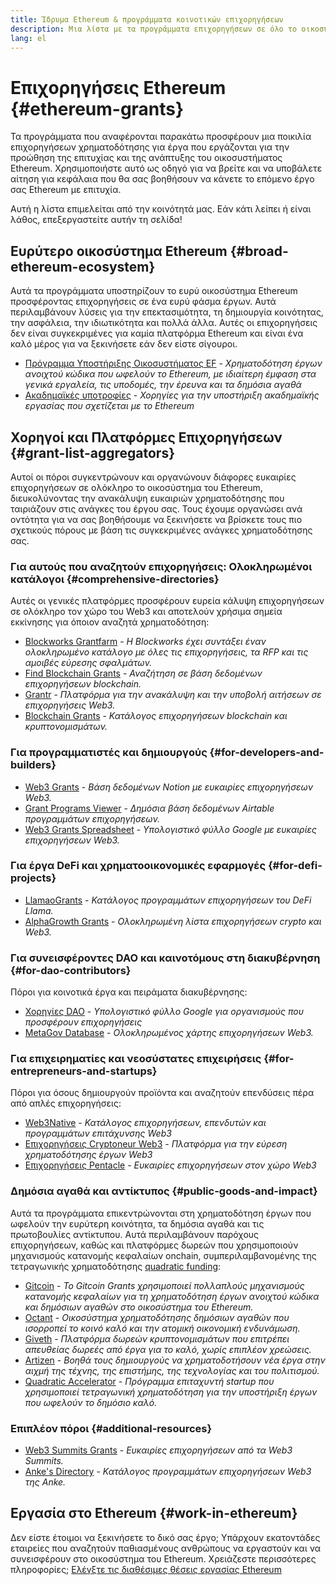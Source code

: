 ```yaml
---
title: Ίδρυμα Ethereum & προγράμματα κοινοτικών επιχορηγήσεων
description: Μια λίστα με τα προγράμματα επιχορηγήσεων σε όλο το οικοσύστημα του Ethereum.
lang: el
---
```


# Επιχορηγήσεις Ethereum {#ethereum-grants}

Τα προγράμματα που αναφέρονται παρακάτω προσφέρουν μια ποικιλία επιχορηγήσεων χρηματοδότησης για έργα που εργάζονται για την προώθηση της επιτυχίας και της ανάπτυξης του οικοσυστήματος Ethereum. Χρησιμοποιήστε αυτό ως οδηγό για να βρείτε και να υποβάλετε αίτηση για κεφάλαια που θα σας βοηθήσουν να κάνετε το επόμενο έργο σας Ethereum με επιτυχία.

Αυτή η λίστα επιμελείται από την κοινότητά μας. Εάν κάτι λείπει ή είναι λάθος, επεξεργαστείτε αυτήν τη σελίδα!

## Ευρύτερο οικοσύστημα Ethereum {#broad-ethereum-ecosystem}

Αυτά τα προγράμματα υποστηρίζουν το ευρύ οικοσύστημα Ethereum προσφέροντας επιχορηγήσεις σε ένα ευρύ φάσμα έργων. Αυτά περιλαμβάνουν λύσεις για την επεκτασιμότητα, τη δημιουργία κοινότητας, την ασφάλεια, την ιδιωτικότητα και πολλά άλλα. Αυτές οι επιχορηγήσεις δεν είναι συγκεκριμένες για καμία πλατφόρμα Ethereum και είναι ένα καλό μέρος για να ξεκινήσετε εάν δεν είστε σίγουροι.

- [Πρόγραμμα Υποστήριξης Οικοσυστήματος EF](https://esp.ethereum.foundation) - _Χρηματοδότηση έργων ανοιχτού κώδικα που ωφελούν το Ethereum, με ιδιαίτερη έμφαση στα γενικά εργαλεία, τις υποδομές, την έρευνα και τα δημόσια αγαθά_
- [Ακαδημαϊκές υποτροφίες](https://esp.ethereum.foundation/academic-grants) - _Χορηγίες για την υποστήριξη ακαδημαϊκής εργασίας που σχετίζεται με το Ethereum_

## Χορηγοί και Πλατφόρμες Επιχορηγήσεων {#grant-list-aggregators}

Αυτοί οι πόροι συγκεντρώνουν και οργανώνουν διάφορες ευκαιρίες επιχορηγήσεων σε ολόκληρο το οικοσύστημα του Ethereum, διευκολύνοντας την ανακάλυψη ευκαιριών χρηματοδότησης που ταιριάζουν στις ανάγκες του έργου σας. Τους έχουμε οργανώσει ανά οντότητα για να σας βοηθήσουμε να ξεκινήσετε να βρίσκετε τους πιο σχετικούς πόρους με βάση τις συγκεκριμένες ανάγκες χρηματοδότησης σας.

### Για αυτούς που αναζητούν επιχορηγήσεις: Ολοκληρωμένοι κατάλογοι {#comprehensive-directories}

Αυτές οι γενικές πλατφόρμες προσφέρουν ευρεία κάλυψη επιχορηγήσεων σε ολόκληρο τον χώρο του Web3 και αποτελούν χρήσιμα σημεία εκκίνησης για όποιον αναζητά χρηματοδότηση:

- [Blockworks Grantfarm](https://blockworks.co/grants/programs) - _Η Blockworks έχει συντάξει έναν ολοκληρωμένο κατάλογο με όλες τις επιχορηγήσεις, τα RFP και τις αμοιβές εύρεσης σφαλμάτων._
- [Find Blockchain Grants](https://findblockchaingrants.com/) - _Αναζήτηση σε βάση δεδομένων επιχορηγήσεων blockchain._
- [Grantr](https://grantr.app/) - _Πλατφόρμα για την ανακάλυψη και την υποβολή αιτήσεων σε επιχορηγήσεις Web3._
- [Blockchain Grants](https://www.blockchaingrants.org/) - _Κατάλογος επιχορηγήσεων blockchain και κρυπτονομισμάτων._

### Για προγραμματιστές και δημιουργούς {#for-developers-and-builders}

- [Web3 Grants](https://www.notion.so/Web3-Grants-dae38f9b5f524d36a15aaee1b6fa3089) - _Βάση δεδομένων Notion με ευκαιρίες επιχορηγήσεων Web3._
- [Grant Programs Viewer](https://airtable.com/shr86elKgWTSCP4AY) - _Δημόσια βάση δεδομένων Airtable προγραμμάτων επιχορηγήσεων._
- [Web3 Grants Spreadsheet](https://docs.google.com/spreadsheets/d/1c8koZCI-GLnD8MG-eFcXPOBCNu1v8-aXIfwAAvc7AMc/edit#gid=0) - _Υπολογιστικό φύλλο Google με ευκαιρίες επιχορηγήσεων Web3._

### Για έργα DeFi και χρηματοοικονομικές εφαρμογές {#for-defi-projects}

- [LlamaoGrants](https://wiki.defillama.com/wiki/LlamaoGrants) - _Κατάλογος προγραμμάτων επιχορηγήσεων του DeFi Llama._
- [AlphaGrowth Grants](https://alphagrowth.io/crypto-web3-grants-list) - _Ολοκληρωμένη λίστα επιχορηγήσεων crypto και Web3._

### Για συνεισφέροντες DAO και καινοτόμους στη διακυβέρνηση {#for-dao-contributors}

Πόροι για κοινοτικά έργα και πειράματα διακυβέρνησης:

- [Χορηγίες DAO](https://docs.google.com/spreadsheets/d/1XHc-p_MHNRdjacc8uOEjtPoWL86olP4GyxAJOFO0zxY/edit#gid=0) - _Υπολογιστικό φύλλο Google για οργανισμούς που προσφέρουν επιχορηγήσεις_
- [MetaGov Database](https://docs.google.com/spreadsheets/d/1e5g-dlWWsK2DZoZGBgfxyfGNSddLk-V7sLEgfPjEhbA/edit#gid=780420708) - _Ολοκληρωμένος χάρτης επιχορηγήσεων Web3._

### Για επιχειρηματίες και νεοσύστατες επιχειρήσεις {#for-entrepreneurs-and-startups}

Πόροι για όσους δημιουργούν προϊόντα και αναζητούν επενδύσεις πέρα ​​από απλές επιχορηγήσεις:

- [Web3Native](https://www.web3native.co/) - _Κατάλογος επιχορηγήσεων, επενδυτών και προγραμμάτων επιτάχυνσης Web3_
- [Επιχορηγήσεις Cryptoneur Web3](https://www.cryptoneur.xyz/web3-grants) - _Πλατφόρμα για την εύρεση χρηματοδότησης έργων Web3_
- [Επιχορηγήσεις Pentacle](https://pentacle.xyz/grants) - _Ευκαιρίες επιχορηγήσεων στον χώρο Web3_

### Δημόσια αγαθά και αντίκτυπος {#public-goods-and-impact}

Αυτά τα προγράμματα επικεντρώνονται στη χρηματοδότηση έργων που ωφελούν την ευρύτερη κοινότητα, τα δημόσια αγαθά και τις πρωτοβουλίες αντίκτυπου. Αυτά περιλαμβάνουν παρόχους επιχορηγήσεων, καθώς και πλατφόρμες δωρεών που χρησιμοποιούν μηχανισμούς κατανομής κεφαλαίων onchain, συμπεριλαμβανομένης της τετραγωνικής χρηματοδότησης [quadratic funding](/defi/#quadratic-funding):

- [Gitcoin](https://www.gitcoin.co/program) - _Το Gitcoin Grants χρησιμοποιεί πολλαπλούς μηχανισμούς κατανομής κεφαλαίων για τη χρηματοδότηση έργων ανοιχτού κώδικα και δημόσιων αγαθών στο οικοσύστημα του Ethereum._
- [Octant](https://octant.app/home) - _Οικοσύστημα χρηματοδότησης δημόσιων αγαθών που ισορροπεί το κοινό καλό και την ατομική οικονομική ενδυνάμωση._
- [Giveth](https://giveth.io/) - _Πλατφόρμα δωρεών κρυπτονομισμάτων που επιτρέπει απευθείας δωρεές από έργα για το καλό, χωρίς επιπλέον χρεώσεις._
- [Artizen](https://artizen.fund/) - _Βοηθά τους δημιουργούς να χρηματοδοτήσουν νέα έργα στην αιχμή της τέχνης, της επιστήμης, της τεχνολογίας και του πολιτισμού._
- [Quadratic Accelerator](https://qacc.giveth.io/) - _Πρόγραμμα επιταχυντή startup που χρησιμοποιεί τετραγωνική χρηματοδότηση για την υποστήριξη έργων που ωφελούν το δημόσιο καλό._

### Επιπλέον πόροι {#additional-resources}

- [Web3 Summits Grants](https://www.web3summits.io/grants) - _Ευκαιρίες επιχορηγήσεων από τα Web3 Summits._
- [Anke's Directory](https://docs.google.com/spreadsheets/d/1IdCCG-U7cGsih_nCNt7Yo4wXstZdCip1UKWbCK0qCZk/edit#gid=938115517) - _Κατάλογος προγραμμάτων επιχορηγήσεων Web3 της Anke._

## Εργασία στο Ethereum {#work-in-ethereum}

Δεν είστε έτοιμοι να ξεκινήσετε το δικό σας έργο; Υπάρχουν εκατοντάδες εταιρείες που αναζητούν παθιασμένους ανθρώπους να εργαστούν και να συνεισφέρουν στο οικοσύστημα του Ethereum. Χρειάζεστε περισσότερες πληροφορίες; [Ελέγξτε τις διαθέσιμες θέσεις εργασίας Ethereum](/community/get-involved/#ethereum-jobs)
